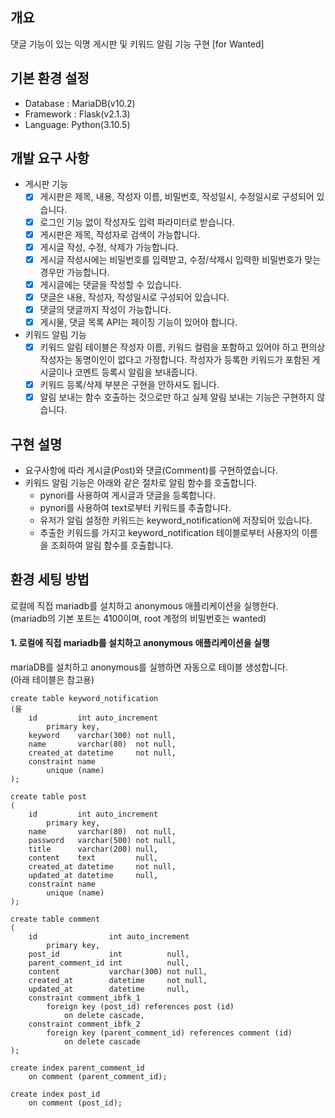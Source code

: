 
## 개요
댓글 기능이 있는 익명 게시판 및 키워드 알림 기능 구현 [for Wanted]

## 기본 환경 설정
* Database : MariaDB(v10.2)
* Framework : Flask(v2.1.3)
* Language: Python(3.10.5)

## 개발 요구 사항
- 게시판 기능
  - [x] 게시판은 제목, 내용, 작성자 이름, 비밀번호, 작성일시, 수정일시로 구성되어 있습니다. 
  - [x] 로그인 기능 없이 작성자도 입력 파라미터로 받습니다. 
  - [x] 게시판은 제목, 작성자로 검색이 가능합니다. 
  - [x] 게시글 작성, 수정, 삭제가 가능합니다. 
  - [x] 게시글 작성시에는 비밀번호를 입력받고, 수정/삭제시 입력한 비밀번호가 맞는 경우만 가능합니다. 
  - [x] 게시글에는 댓글을 작성할 수 있습니다. 
  - [x] 댓글은 내용, 작성자, 작성일시로 구성되어 있습니다. 
  - [x] 댓글의 댓글까지 작성이 가능합니다. 
  - [x] 게시물, 댓글 목록 API는 페이징 기능이 있어야 합니다. 
- 키워드 알림 기능 
  - [x] 키워드 알림 테이블은 작성자 이름, 키워드 컬럼을 포함하고 있어야 하고 편의상 작성자는 동명이인이 없다고 가정합니다. 작성자가 등록한 키워드가 포함된 게시글이나 코멘트 등록시 알림을 보내줍니다. 
  - [x] 키워드 등록/삭제 부분은 구현을 안하셔도 됩니다. 
  - [x] 알림 보내는 함수 호출하는 것으로만 하고 실제 알림 보내는 기능은 구현하지 않습니다. 

## 구현 설명
* 요구사항에 따라 게시글(Post)와 댓글(Comment)를 구현하였습니다.
* 키워드 알림 기능은 아래와 같은 절차로 알림 함수를 호출합니다.
    * pynori를 사용하여 게시글과 댓글을 등록합니다.
    * pynori를 사용하여 text로부터 키워드를 추출합니다.
    * 유저가 알림 설정한 키워드는 keyword_notification에 저장되어 있습니다. 
    * 추출한 키워드를 가지고 keyword_notification 테이블로부터 사용자의 이름을 조회하여 알림 함수를 호출합니다.
  

## 환경 세팅 방법
로컬에 직접 mariadb를 설치하고 anonymous 애플리케이션을 실행한다.  
(mariadb의 기본 포트는 4100이며, root 계정의 비밀번호는 wanted)  


#### 1. 로컬에 직접 mariadb를 설치하고 anonymous 애플리케이션을 실행
mariaDB를 설치하고 anonymous를 실행하면 자동으로 테이블 생성합니다.    
(아래 테이블은 참고용)
```
create table keyword_notification
(을
    id         int auto_increment
        primary key,
    keyword    varchar(300) not null,
    name       varchar(80)  not null,
    created_at datetime     not null,
    constraint name
        unique (name)
);

create table post
(
    id         int auto_increment
        primary key,
    name       varchar(80)  not null,
    password   varchar(500) not null,
    title      varchar(200) null,
    content    text         null,
    created_at datetime     not null,
    updated_at datetime     null,
    constraint name
        unique (name)
);

create table comment
(
    id                int auto_increment
        primary key,
    post_id           int          null,
    parent_comment_id int          null,
    content           varchar(300) not null,
    created_at        datetime     not null,
    updated_at        datetime     null,
    constraint comment_ibfk_1
        foreign key (post_id) references post (id)
            on delete cascade,
    constraint comment_ibfk_2
        foreign key (parent_comment_id) references comment (id)
            on delete cascade
);

create index parent_comment_id
    on comment (parent_comment_id);

create index post_id
    on comment (post_id);
```
